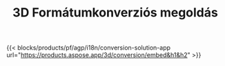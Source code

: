 ﻿---
title: 3D Formátumkonverziós megoldás 
weight: 7730
url: /hu/conversion
limit: 
description: Konvertálja a 3D fájlt Autodesk, Draco, Wavefront, 3D Studio és sok más formátumba
---
{{< blocks/products/pf/agp/i18n/conversion-solution-app url="https://products.aspose.app/3d/conversion/embed&h1&h2" >}} 
